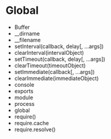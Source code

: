 # Global

* Buffer
* __dirname
* __filename
* setInterval(callback, delay[, ...args])
* clearInterval(intervalObject)
* setTimeout(callback, delay[, ...args])
* clearTimeout(timeoutObject)
* setImmediate(callback[, ...args])
* clearImmediate(immediateObject)
* console
* exports
* module
* process
* global
* require()
* require.cache
* require.resolve()